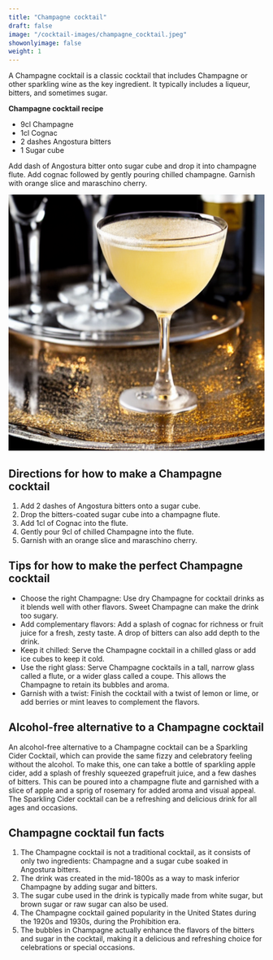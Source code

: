 ```yaml
---
title: "Champagne cocktail"
draft: false
image: "/cocktail-images/champagne_cocktail.jpeg"
showonlyimage: false
weight: 1
---
```


A Champagne cocktail is a classic cocktail that includes Champagne or other sparkling wine as the key ingredient. It typically includes a liqueur, bitters, and sometimes sugar.

<!--more-->

**Champagne cocktail recipe**

- 9cl Champagne
- 1cl Cognac
- 2 dashes Angostura bitters
- 1 Sugar cube


Add dash of Angostura bitter onto sugar cube and drop it into champagne flute. Add cognac followed by gently pouring chilled champagne. Garnish with orange slice and maraschino cherry.

![](/cocktail-images/champagne_cocktail.jpeg)


## Directions for how to make a Champagne cocktail

1. Add 2 dashes of Angostura bitters onto a sugar cube.
2. Drop the bitters-coated sugar cube into a champagne flute.
3. Add 1cl of Cognac into the flute.
4. Gently pour 9cl of chilled Champagne into the flute.
5. Garnish with an orange slice and maraschino cherry.

## Tips for how to make the perfect Champagne cocktail

- Choose the right Champagne: Use dry Champagne for cocktail drinks as it blends well with other flavors. Sweet Champagne can make the drink too sugary.
- Add complementary flavors: Add a splash of cognac for richness or fruit juice for a fresh, zesty taste. A drop of bitters can also add depth to the drink.
- Keep it chilled: Serve the Champagne cocktail in a chilled glass or add ice cubes to keep it cold.
- Use the right glass: Serve Champagne cocktails in a tall, narrow glass called a flute, or a wider glass called a coupe. This allows the Champagne to retain its bubbles and aroma. 
- Garnish with a twist: Finish the cocktail with a twist of lemon or lime, or add berries or mint leaves to complement the flavors.

## Alcohol-free alternative to a Champagne cocktail

An alcohol-free alternative to a Champagne cocktail can be a Sparkling Cider Cocktail, which can provide the same fizzy and celebratory feeling without the alcohol. To make this, one can take a bottle of sparkling apple cider, add a splash of freshly squeezed grapefruit juice, and a few dashes of bitters. This can be poured into a champagne flute and garnished with a slice of apple and a sprig of rosemary for added aroma and visual appeal. The Sparkling Cider cocktail can be a refreshing and delicious drink for all ages and occasions.

## Champagne cocktail fun facts

1. The Champagne cocktail is not a traditional cocktail, as it consists of only two ingredients: Champagne and a sugar cube soaked in Angostura bitters.
2. The drink was created in the mid-1800s as a way to mask inferior Champagne by adding sugar and bitters.
3. The sugar cube used in the drink is typically made from white sugar, but brown sugar or raw sugar can also be used.
4. The Champagne cocktail gained popularity in the United States during the 1920s and 1930s, during the Prohibition era.
5. The bubbles in Champagne actually enhance the flavors of the bitters and sugar in the cocktail, making it a delicious and refreshing choice for celebrations or special occasions.
